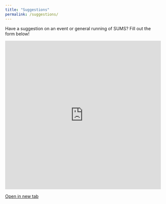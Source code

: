 ```yaml
---
title: "Suggestions"
permalink: /suggestions/
---
```


Have a suggestion on an event or general running of SUMS? Fill out the form below!

<iframe width="100%" height="480px" src="https://forms.office.com/Pages/ResponsePage.aspx?id=yyZW-KgN00mqWGTvZ47wGlxg4KIuAtZOk6hd5iFknJVUNEhBRE40VURJSEVHMlJOMDVXVFQ3NU9USi4u&embed=true" frameborder="0" marginwidth="0" marginheight="0" style="border: none; max-width:100%; max-height:100%" allowfullscreen webkitallowfullscreen mozallowfullscreen msallowfullscreen> </iframe>

<a href="https://forms.office.com/Pages/ResponsePage.aspx?id=yyZW-KgN00mqWGTvZ47wGlxg4KIuAtZOk6hd5iFknJVUNEhBRE40VURJSEVHMlJOMDVXVFQ3NU9USi4u" target="_blank">Open in new tab</a>
